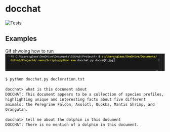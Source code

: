 # docchat
![Tests](https://github.com/GabrielJLea/Project4/actions/workflows/tests.yml/badge.svg)

## Examples

Gif shwoing how to run
![example](Video/LLM.gif)

```
$ python docchat.py decleration.txt

docchat> what is this document about
DOCCHAT: This document appears to be a collection of species profiles, highlighting unique and interesting facts about five different animals: the Peregrine Falcon, Axolotl, Quokka, Mantis Shrimp, and Orangutan.

docchat> tell me about the dolphin in this document
DOCCHAT: There is no mention of a dolphin in this document.
```
